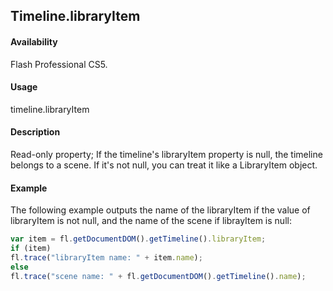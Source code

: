 ## Timeline.libraryItem

#### Availability

Flash Professional CS5.

#### Usage

timeline.libraryItem

#### Description

Read-only property; If the timeline's libraryItem property is null, the timeline belongs to a scene. If it's not null, you can treat it like a LibraryItem object.

#### Example

The following example outputs the name of the libraryItem if the value of libraryItem is not null, and the name of the scene if librayItem is null:

```javascript
var item = fl.getDocumentDOM().getTimeline().libraryItem;
if (item)
fl.trace("libraryItem name: " + item.name);
else
fl.trace("scene name: " + fl.getDocumentDOM().getTimeline().name);
```
